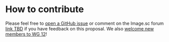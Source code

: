 # How to contribute

Please feel free to [open a GitHub issue](https://github.com/QUAREP-LiMi/WG12_checklists_for_image_publishing/issues) or comment on the Image.sc forum [link TBD]() if you have feedback on this proposal. We also [welcome new members to WG 12](reachout)!

<!--Notes which will not be shown on the actual page-->
